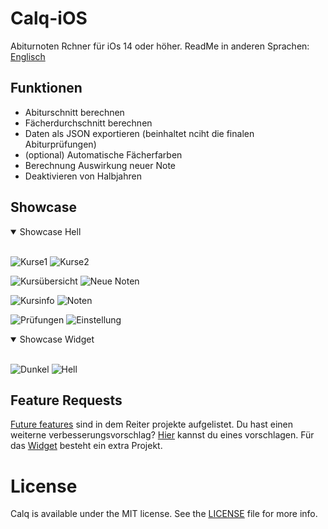 # Calq-iOS
Abiturnoten Rchner für iOs 14 oder höher.
ReadMe in anderen Sprachen: [Englisch](https://github.com/AKORA-Studios/Calq/blob/master/README.md)

## Funktionen
* Abiturschnitt berechnen
* Fächerdurchschnitt berechnen
* Daten als JSON exportieren (beinhaltet nciht die finalen Abiturprüfungen)
* (optional) Automatische Fächerfarben
* Berechnung Auswirkung neuer Note
* Deaktivieren von Halbjahren


## Showcase
<details open>
<summary>Showcase Hell</summary>
<br>
  
![Kurse1](https://media.discordapp.net/attachments/867129329363976212/936641961639694346/unknown.png?width=309&height=670)
![Kurse2](https://media.discordapp.net/attachments/867129329363976212/936641988613259325/unknown.png?width=309&height=670)

![Kursübersicht](https://media.discordapp.net/attachments/867129329363976212/936642987201527848/unknown.png?width=309&height=670)
![Neue Noten](https://media.discordapp.net/attachments/867129329363976212/925812132656840754/unknown.png?width=309&height=670)

![Kursinfo](https://media.discordapp.net/attachments/867129329363976212/936642048696647690/unknown.png?width=309&height=670)
![Noten](https://media.discordapp.net/attachments/867129329363976212/922541355677405224/unknown.png?width=309&height=670)
  
![Prüfungen](https://media.discordapp.net/attachments/867129329363976212/936642066354675742/unknown.png?width=309&height=670)
![Einstellung](https://media.discordapp.net/attachments/867129329363976212/936643000052887562/unknown.png?width=309&height=670)
</details>

<details open>
<summary>Showcase Widget</summary>
<br>
  
![Dunkel](https://media.discordapp.net/attachments/819922260424785920/926869048753549372/unknown.png?width=304&height=657)
![Hell](https://media.discordapp.net/attachments/819922260424785920/926869082903568434/unknown.png?width=304&height=657)
</details
<br>

## Feature Requests
[Future features](https://github.com/AKORA-Studios/Calq/projects2) sind in dem Reiter projekte aufgelistet. Du hast einen weiterne verbesserungsvorschlag? [Hier](https://github.com/AKORA-Studios/Calq/issues) kannst du eines vorschlagen. Für das [Widget](https://github.com/AKORA-Studios/Calq/projects/1) besteht ein extra Projekt.

# License
Calq is available under the MIT license. See the [LICENSE](https://github.com/AKORA-Studios/Calq-iOS/blob/main/LICENSE) file for more info.
